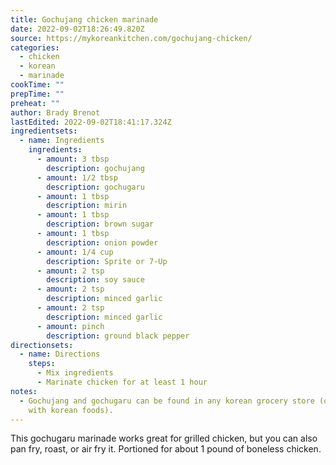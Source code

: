 ```yaml
---
title: Gochujang chicken marinade
date: 2022-09-02T18:26:49.820Z
source: https://mykoreankitchen.com/gochujang-chicken/
categories:
  - chicken
  - korean
  - marinade
cookTime: ""
prepTime: ""
preheat: ""
author: Brady Brenot
lastEdited: 2022-09-02T18:41:17.324Z
ingredientsets:
  - name: Ingredients
    ingredients:
      - amount: 3 tbsp
        description: gochujang
      - amount: 1/2 tbsp
        description: gochugaru
      - amount: 1 tbsp
        description: mirin
      - amount: 1 tbsp
        description: brown sugar
      - amount: 1 tbsp
        description: onion powder
      - amount: 1/4 cup
        description: Sprite or 7-Up
      - amount: 2 tsp
        description: soy sauce
      - amount: 2 tsp
        description: minced garlic
      - amount: 2 tsp
        description: minced garlic
      - amount: pinch
        description: ground black pepper
directionsets:
  - name: Directions
    steps:
      - Mix ingredients
      - Marinate chicken for at least 1 hour
notes:
  - G﻿ochujang and gochugaru can be found in any korean grocery store (or store
    with korean foods).
---
```

This gochugaru marinade works great for grilled chicken, but you can also pan fry, roast, or air fry it. Portioned for about 1 pound of boneless chicken.
